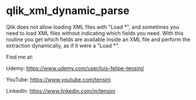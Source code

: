 # qlik_xml_dynamic_parse
Qlik does not allow loading XML files with "Load *", and sometimes you need to load XML files without indicating which fields you need.  With this routine you get which fields are available inside an XML file and perform the extraction dynamically, as if it were a "Load *".



Find me at:

Udemy: https://www.udemy.com/user/luis-felipe-tensini/

YouTube: https://www.youtube.com/tensini

LinkedIn: https://www.linkedin.com/in/tensini
